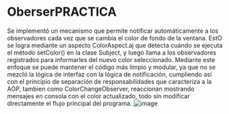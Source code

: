 # OberserPRACTICA
Se implementó un mecanismo que permite notificar automáticamente a los observadores cada vez que se cambia el color de fondo de la ventana.
EstO se logra mediante un aspecto ColorAspect.aj que detecta cuándo se ejecuta el método setColor() en la clase Subject, y luego llama a los observadores registrados para informarles del nuevo color seleccionado. Mediante este enfoque se puede mantener el código más limpio y modular, ya que no se mezcló la lógica de interfaz con la lógica de notificación, cumpliendo así con el principio de separación de responsabilidades que caracteriza a la AOP, tambien como ColorChangeObserver, reaccionan mostrando mensajes en consola con el color actualizado, todo sin modificar directamente el flujo principal del programa.
![image](https://github.com/user-attachments/assets/cee8cf6f-a317-4aa7-931b-6945e0b4e08a)
